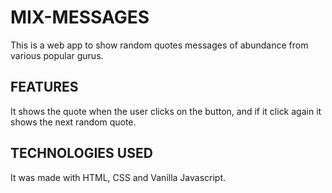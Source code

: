 # MIX-MESSAGES

This is a web app to show random quotes messages of abundance from various popular gurus.

## FEATURES

It shows the quote when the user clicks on the button, and if it click again it shows the next
random quote.

## TECHNOLOGIES USED

It was made with HTML, CSS and Vanilla Javascript. 